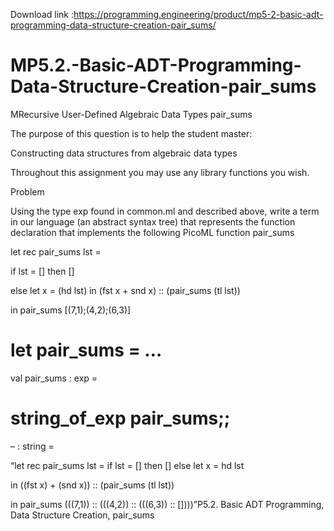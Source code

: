 Download link :https://programming.engineering/product/mp5-2-basic-adt-programming-data-structure-creation-pair_sums/

# MP5.2.-Basic-ADT-Programming-Data-Structure-Creation-pair_sums
MRecursive User-Defined Algebraic Data Types pair_sums

The purpose of this question is to help the student master:

Constructing data structures from algebraic data types

Throughout this assignment you may use any library functions you wish.

Problem

Using the type exp found in common.ml and described above, write a term in our language (an abstract syntax tree) that represents the function declaration that implements the following PicoML function pair_sums

let rec pair_sums lst =

if lst = [] then []

else let x = (hd lst) in (fst x + snd x) :: (pair_sums (tl lst))

in pair_sums [(7,1);(4,2);(6,3)]

# let pair_sums = …

val pair_sums : exp =

# string_of_exp pair_sums;;

– : string =

“let rec pair_sums lst = if lst = [] then [] else let x = hd lst

in ((fst x) + (snd x)) :: (pair_sums (tl lst))

in pair_sums (((7,1)) :: (((4,2)) :: (((6,3)) :: [])))”P5.2. Basic ADT Programming, Data Structure Creation, pair_sums
